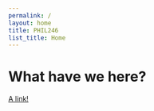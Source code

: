 ```yaml
---
permalink: /
layout: home
title: PHIL246
list_title: Home
---
```


# What have we here?
[A link!](Mod4_1.html)
